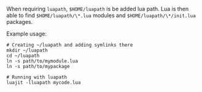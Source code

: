 When requiring `luapath`, `$HOME/luapath` is be added lua path.
Lua is then able to find `$HOME/luapath/\*.lua` modules and
`$HOME/luapath/\*/init.lua` packages.

Example usage:

    # Creating ~/luapath and adding symlinks there
    mkdir ~/luapath
    cd ~/luapath
    ln -s path/to/mymodule.lua
    ln -s path/to/mypackage

    # Running with luapath
    luajit -lluapath mycode.lua


